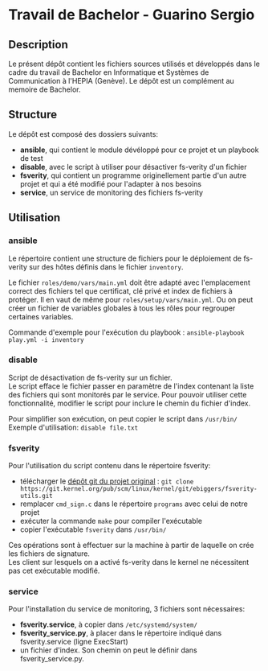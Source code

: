 # Travail de Bachelor - Guarino Sergio

## Description
Le présent dépôt contient les fichiers sources utilisés et développés dans le cadre du travail de Bachelor en Informatique et Systèmes de Communication à l'HEPIA (Genève). Le dépôt est un complément au memoire de Bachelor. 

## Structure
Le dépôt est composé des dossiers suivants:
 - **ansible**, qui contient le module dévéloppé pour ce projet et un playbook de test
 - **disable**, avec le script à utiliser pour désactiver fs-verity d'un fichier
 - **fsverity**, qui contient un programme originellement partie d'un autre projet et qui a été modifié pour l'adapter à nos besoins
 - **service**, un service de monitoring des fichiers fs-verity

## Utilisation
### ansible
Le répertoire contient une structure de fichiers pour le déploiement de fs-verity sur des hôtes définis dans le fichier `inventory`.<br>


Le fichier `roles/demo/vars/main.yml` doit être adapté avec l'emplacement correct des fichiers tel que certificat, clé privé et index de fichiers à protéger. Il en vaut de même pour `roles/setup/vars/main.yml`. Ou on peut créer un fichier de variables globales à tous les rôles pour regrouper certaines variables.

Commande d'exemple pour l'exécution du playbook : `ansible-playbook play.yml -i inventory`

### disable
Script de désactivation de fs-verity sur un fichier. <br>
Le script efface le fichier passer en paramètre de l'index contenant la liste des fichiers qui sont monitorés par le service. Pour pouvoir utiliser cette fonctionnalité, modifier le script pour inclure le chemin du fichier d'index.

Pour simplifier son exécution, on peut copier le script dans `/usr/bin/` <br>
Exemple d'utilisation: `disable file.txt`


### fsverity 
Pour l'utilisation du script contenu dans le répertoire fsverity:
 - télécharger le [dépôt git du projet original](https://git.kernel.org/pub/scm/linux/kernel/git/ebiggers/fsverity-utils.git/tree/) : `git clone https://git.kernel.org/pub/scm/linux/kernel/git/ebiggers/fsverity-utils.git`
 - remplacer `cmd_sign.c` dans le répertoire `programs` avec celui de notre projet
 - exécuter la commande `make` pour compiler l'exécutable
 - copier l'exécutable `fsverity` dans `/usr/bin/`

Ces opérations sont à effectuer sur la machine à partir de laquelle on crée les fichiers de signature.<br>
Les client sur lesquels on a activé fs-verity dans le kernel ne nécessitent pas cet exécutable modifié. <br>

### service
Pour l'installation du service de monitoring, 3 fichiers sont nécessaires:
 - **fsverity.service**, à copier dans `/etc/systemd/system/`
 - **fsverity_service.py**, à placer dans le répertoire indiqué dans fsverity.service (ligne ExecStart)
 - un fichier d'index. Son chemin on peut le définir dans fsverity_service.py. 
